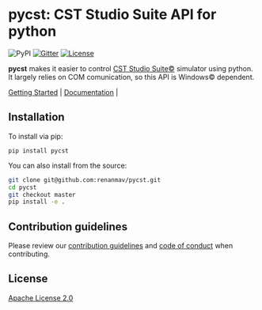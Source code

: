# pycst: CST Studio Suite API for python

![PyPI](https://img.shields.io/pypi/v/pycst.svg)
[![Gitter](https://badges.gitter.im/pycst/community.svg)](https://gitter.im/pycst/community?utm_source=badge&utm_medium=badge&utm_campaign=pr-badge)
[![License](https://img.shields.io/badge/License-Apache%202.0-blue.svg)](https://opensource.org/licenses/Apache-2.0)

**pycst** makes it easier to control [CST Studio Suite©](https://www.cst.com/products/csts2) simulator using python. It largely relies on COM comunication, so this API is Windows© dependent.

[Getting Started]() |
[Documentation]() |

## Installation

To install via pip:

`pip install pycst`

You can also install from the source:
```sh
git clone git@github.com:renanmav/pycst.git
cd pycst
git checkout master
pip install -e .
```

## Contribution guidelines

Please review our [contribution guidelines](CONTRIBUTING.md) and [code of conduct](CODE-OF-CONDUCT.md) when contributing.

## License

[Apache License 2.0](LICENSE)
